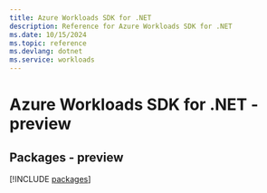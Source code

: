 ```yaml
---
title: Azure Workloads SDK for .NET
description: Reference for Azure Workloads SDK for .NET
ms.date: 10/15/2024
ms.topic: reference
ms.devlang: dotnet
ms.service: workloads
---
```

# Azure Workloads SDK for .NET - preview
## Packages - preview
[!INCLUDE [packages](workloads-index.md)]